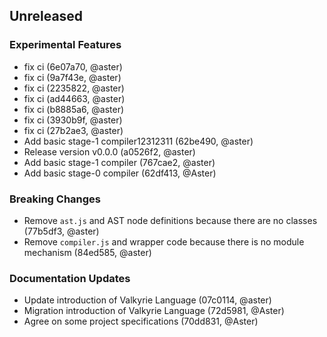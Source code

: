 ## Unreleased

### Experimental Features

- fix ci (6e07a70, @aster)
- fix ci (9a7f43e, @aster)
- fix ci (2235822, @aster)
- fix ci (ad44663, @aster)
- fix ci (b8885a6, @aster)
- fix ci (3930b9f, @aster)
- fix ci (27b2ae3, @aster)
- Add basic stage-1 compiler12312311 (62be490, @aster)
- Release version v0.0.0 (a0526f2, @aster)
- Add basic stage-1 compiler (767cae2, @aster)
- Add basic stage-0 compiler (62df413, @Aster)

### Breaking Changes

- Remove `ast.js` and AST node definitions because there are no classes (77b5df3, @aster)
- Remove `compiler.js` and wrapper code because there is no module mechanism (84ed585, @aster)

### Documentation Updates

- Update introduction of Valkyrie Language (07c0114, @aster)
- Migration introduction of Valkyrie Language (72d5981, @Aster)
- Agree on some project specifications (70dd831, @Aster)

